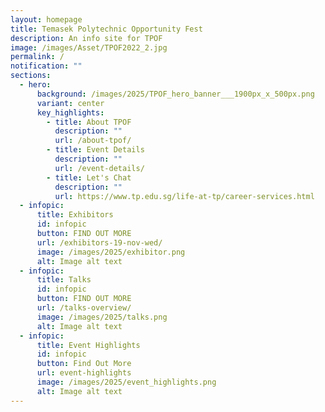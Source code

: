 ```yaml
---
layout: homepage
title: Temasek Polytechnic Opportunity Fest
description: An info site for TPOF
image: /images/Asset/TPOF2022_2.jpg
permalink: /
notification: ""
sections:
  - hero:
      background: /images/2025/TPOF_hero_banner___1900px_x_500px.png
      variant: center
      key_highlights:
        - title: About TPOF
          description: ""
          url: /about-tpof/
        - title: Event Details
          description: ""
          url: /event-details/
        - title: Let's Chat
          description: ""
          url: https://www.tp.edu.sg/life-at-tp/career-services.html
  - infopic:
      title: Exhibitors
      id: infopic
      button: FIND OUT MORE
      url: /exhibitors-19-nov-wed/
      image: /images/2025/exhibitor.png
      alt: Image alt text
  - infopic:
      title: Talks
      id: infopic
      button: FIND OUT MORE
      url: /talks-overview/
      image: /images/2025/talks.png
      alt: Image alt text
  - infopic:
      title: Event Highlights
      id: infopic
      button: Find Out More
      url: event-highlights
      image: /images/2025/event_highlights.png
      alt: Image alt text
---
```


